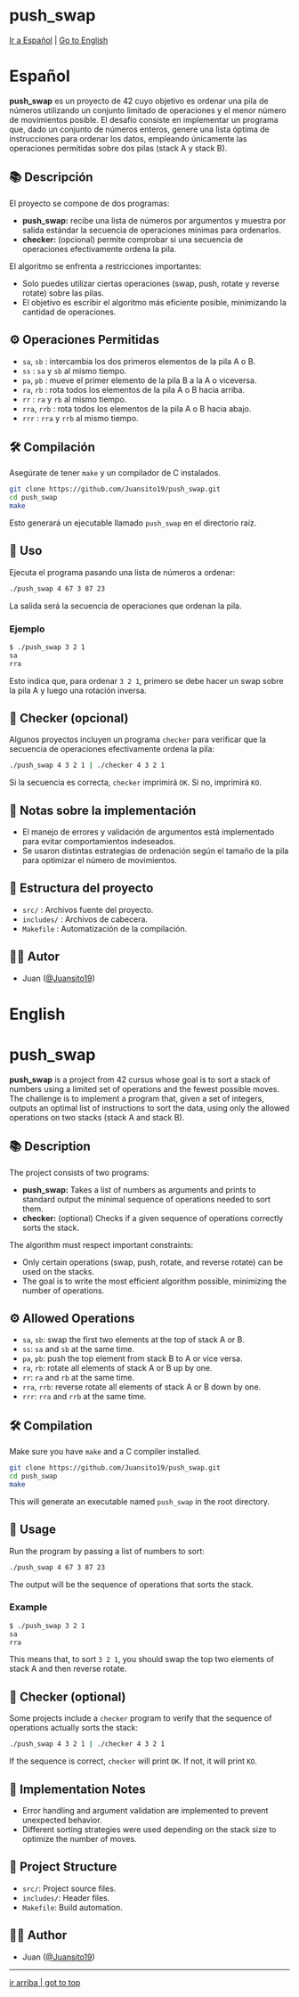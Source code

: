 # push_swap

[Ir a Español](#espa%C3%B1ol) | [Go to English](#english)

# Español

**push_swap** es un proyecto de 42 cuyo objetivo es ordenar una pila de números utilizando un conjunto limitado de operaciones y el menor número de movimientos posible. El desafío consiste en implementar un programa que, dado un conjunto de números enteros, genere una lista óptima de instrucciones para ordenar los datos, empleando únicamente las operaciones permitidas sobre dos pilas (stack A y stack B).

## 📚 Descripción

El proyecto se compone de dos programas:

- **push_swap:** recibe una lista de números por argumentos y muestra por salida estándar la secuencia de operaciones mínimas para ordenarlos.
- **checker:** (opcional) permite comprobar si una secuencia de operaciones efectivamente ordena la pila.

El algoritmo se enfrenta a restricciones importantes:
- Solo puedes utilizar ciertas operaciones (swap, push, rotate y reverse rotate) sobre las pilas.
- El objetivo es escribir el algoritmo más eficiente posible, minimizando la cantidad de operaciones.

## ⚙️ Operaciones Permitidas

- `sa`, `sb` : intercambia los dos primeros elementos de la pila A o B.
- `ss` : `sa` y `sb` al mismo tiempo.
- `pa`, `pb` : mueve el primer elemento de la pila B a la A o viceversa.
- `ra`, `rb` : rota todos los elementos de la pila A o B hacia arriba.
- `rr` : `ra` y `rb` al mismo tiempo.
- `rra`, `rrb` : rota todos los elementos de la pila A o B hacia abajo.
- `rrr` : `rra` y `rrb` al mismo tiempo.

## 🛠️ Compilación

Asegúrate de tener `make` y un compilador de C instalados.

```bash
git clone https://github.com/Juansito19/push_swap.git
cd push_swap
make
```

Esto generará un ejecutable llamado `push_swap` en el directorio raíz.

## 🚀 Uso

Ejecuta el programa pasando una lista de números a ordenar:

```bash
./push_swap 4 67 3 87 23
```

La salida será la secuencia de operaciones que ordenan la pila.

### Ejemplo

```bash
$ ./push_swap 3 2 1
sa
rra
```

Esto indica que, para ordenar `3 2 1`, primero se debe hacer un swap sobre la pila A y luego una rotación inversa.

## 🧪 Checker (opcional)

Algunos proyectos incluyen un programa `checker` para verificar que la secuencia de operaciones efectivamente ordena la pila:

```bash
./push_swap 4 3 2 1 | ./checker 4 3 2 1
```

Si la secuencia es correcta, `checker` imprimirá `OK`. Si no, imprimirá `KO`.

## 📝 Notas sobre la implementación

- El manejo de errores y validación de argumentos está implementado para evitar comportamientos indeseados.
- Se usaron distintas estrategias de ordenación según el tamaño de la pila para optimizar el número de movimientos.

## 📂 Estructura del proyecto

- `src/` : Archivos fuente del proyecto.
- `includes/` : Archivos de cabecera.
- `Makefile` : Automatización de la compilación.

## 🧑‍💻 Autor

- Juan ([@Juansito19](https://github.com/Juansito19))

# English

# push_swap

**push_swap** is a project from 42 cursus whose goal is to sort a stack of numbers using a limited set of operations and the fewest possible moves. The challenge is to implement a program that, given a set of integers, outputs an optimal list of instructions to sort the data, using only the allowed operations on two stacks (stack A and stack B).

## 📚 Description

The project consists of two programs:

- **push_swap:** Takes a list of numbers as arguments and prints to standard output the minimal sequence of operations needed to sort them.
- **checker:** (optional) Checks if a given sequence of operations correctly sorts the stack.

The algorithm must respect important constraints:
- Only certain operations (swap, push, rotate, and reverse rotate) can be used on the stacks.
- The goal is to write the most efficient algorithm possible, minimizing the number of operations.

## ⚙️ Allowed Operations

- `sa`, `sb`: swap the first two elements at the top of stack A or B.
- `ss`: `sa` and `sb` at the same time.
- `pa`, `pb`: push the top element from stack B to A or vice versa.
- `ra`, `rb`: rotate all elements of stack A or B up by one.
- `rr`: `ra` and `rb` at the same time.
- `rra`, `rrb`: reverse rotate all elements of stack A or B down by one.
- `rrr`: `rra` and `rrb` at the same time.

## 🛠️ Compilation

Make sure you have `make` and a C compiler installed.

```bash
git clone https://github.com/Juansito19/push_swap.git
cd push_swap
make
```

This will generate an executable named `push_swap` in the root directory.

## 🚀 Usage

Run the program by passing a list of numbers to sort:

```bash
./push_swap 4 67 3 87 23
```

The output will be the sequence of operations that sorts the stack.

### Example

```bash
$ ./push_swap 3 2 1
sa
rra
```

This means that, to sort `3 2 1`, you should swap the top two elements of stack A and then reverse rotate.

## 🧪 Checker (optional)

Some projects include a `checker` program to verify that the sequence of operations actually sorts the stack:

```bash
./push_swap 4 3 2 1 | ./checker 4 3 2 1
```

If the sequence is correct, `checker` will print `OK`. If not, it will print `KO`.

## 📝 Implementation Notes

- Error handling and argument validation are implemented to prevent unexpected behavior.
- Different sorting strategies were used depending on the stack size to optimize the number of moves.

## 📂 Project Structure

- `src/`: Project source files.
- `includes/`: Header files.
- `Makefile`: Build automation.

## 🧑‍💻 Author

- Juan ([@Juansito19](https://github.com/Juansito19))

---

[ir arriba | got to top](#push_swap)
